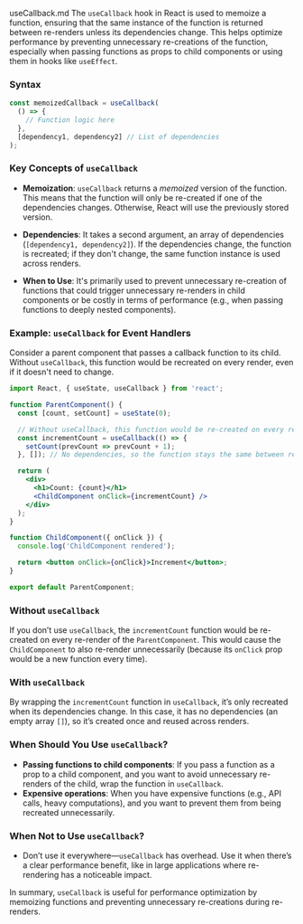 useCallback.md
The `useCallback` hook in React is used to memoize a function, ensuring that the same instance of the function is returned between re-renders unless its dependencies change. This helps optimize performance by preventing unnecessary re-creations of the function, especially when passing functions as props to child components or using them in hooks like `useEffect`.

### Syntax

```jsx
const memoizedCallback = useCallback(
  () => {
    // Function logic here
  },
  [dependency1, dependency2] // List of dependencies
);
```

### Key Concepts of `useCallback`

- **Memoization**: `useCallback` returns a *memoized* version of the function. This means that the function will only be re-created if one of the dependencies changes. Otherwise, React will use the previously stored version.
  
- **Dependencies**: It takes a second argument, an array of dependencies (`[dependency1, dependency2]`). If the dependencies change, the function is recreated; if they don't change, the same function instance is used across renders.

- **When to Use**: It's primarily used to prevent unnecessary re-creation of functions that could trigger unnecessary re-renders in child components or be costly in terms of performance (e.g., when passing functions to deeply nested components).

### Example: `useCallback` for Event Handlers

Consider a parent component that passes a callback function to its child. Without `useCallback`, this function would be recreated on every render, even if it doesn't need to change.

```jsx
import React, { useState, useCallback } from 'react';

function ParentComponent() {
  const [count, setCount] = useState(0);

  // Without useCallback, this function would be re-created on every render
  const incrementCount = useCallback(() => {
    setCount(prevCount => prevCount + 1);
  }, []); // No dependencies, so the function stays the same between renders

  return (
    <div>
      <h1>Count: {count}</h1>
      <ChildComponent onClick={incrementCount} />
    </div>
  );
}

function ChildComponent({ onClick }) {
  console.log('ChildComponent rendered');

  return <button onClick={onClick}>Increment</button>;
}

export default ParentComponent;
```

### Without `useCallback`
If you don’t use `useCallback`, the `incrementCount` function would be re-created on every re-render of the `ParentComponent`. This would cause the `ChildComponent` to also re-render unnecessarily (because its `onClick` prop would be a new function every time).

### With `useCallback`
By wrapping the `incrementCount` function in `useCallback`, it’s only recreated when its dependencies change. In this case, it has no dependencies (an empty array `[]`), so it’s created once and reused across renders.

### When Should You Use `useCallback`?
- **Passing functions to child components**: If you pass a function as a prop to a child component, and you want to avoid unnecessary re-renders of the child, wrap the function in `useCallback`.
- **Expensive operations**: When you have expensive functions (e.g., API calls, heavy computations), and you want to prevent them from being recreated unnecessarily.
  
### When Not to Use `useCallback`?
- Don’t use it everywhere—`useCallback` has overhead. Use it when there’s a clear performance benefit, like in large applications where re-rendering has a noticeable impact.

In summary, `useCallback` is useful for performance optimization by memoizing functions and preventing unnecessary re-creations during re-renders.
